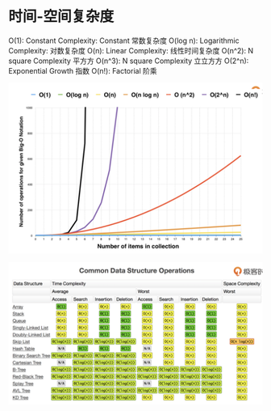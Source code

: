 # 时间-空间复杂度

O(1): Constant Complexity: Constant 常数复杂度 
O(log n): Logarithmic Complexity: 对数复杂度 
O(n): Linear Complexity: 线性时间复杂度
O(n^2): N square Complexity 平⽅方
O(n^3): N square Complexity ⽴立⽅方 
O(2^n): Exponential Growth 指数 
O(n!): Factorial 阶乘


![](时间空间复杂度.png)

![](常见数据结构复杂度.png)